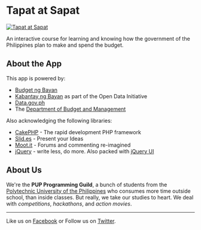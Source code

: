 Tapat at Sapat
==============

[![Tapat at Sapat](http://tapatatsapat.azurewebsites.net/img/tas-logo-main.png)](http://tapatatsapat.azurewebsites.net/)

An interactive course for learning and knowing how the government of the Philippines plan to make and spend the budget.

About the App
-------------

This app is powered by:
* [Budget ng Bayan](http://budgetngbayan.com/)
* [Kabantay ng Bayan](http://kabantayngbayan.ph) as part of the Open Data Initiative
* [Data.gov.ph](http://data.gov.ph)
* The [Department of Budget and Management](http://www.dbm.gov.ph)

Also acknowledging the following libraries:
* [CakePHP](http://www.cakephp.org) - The rapid development PHP framework
* [Slid.es](https://slid.es) - Present your Ideas
* [Moot.it](https://moot.it) - Forums and commenting re-imagined
* [jQuery](http://jquery.com) - write less, do more. Also packed with [jQuery UI](http://jqueryui.com)

About Us
--------

We're the **PUP Programming Guild**, a bunch of students from the [Polytechnic University of the Philippines](http://www.pup.edu.ph) who consumes more time outside school, than inside classes. But really, we take our studies to heart. We deal with *competitions*, *hackathons*, and *action movies*.

---------------

Like us on [Facebook](https://www.facebook.com/PupProgrammingGuild) or Follow us on [Twitter](https://twitter.com/pup_progguild).

